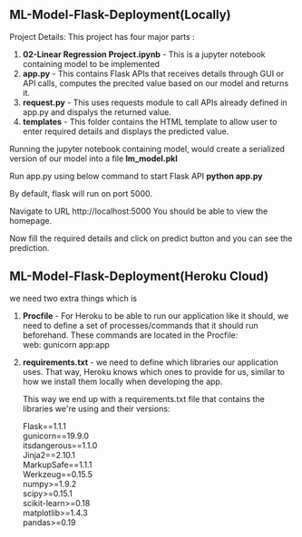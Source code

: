 ## ML-Model-Flask-Deployment(Locally)

Project Details:
This project has four major parts :

1) **02-Linear Regression Project.ipynb** - This is a jupyter notebook containing model to be implemented
2) **app.py** - This contains Flask APIs that receives details through GUI or API calls, computes the precited value based on our model and returns it.
3) **request.py** - This uses requests module to call APIs already defined in app.py and dispalys the returned value.
4) **templates** - This folder contains the HTML template to allow user to enter required details and displays the predicted value.

Running the jupyter notebook containing model, would create a serialized version of our model into a file **lm_model.pkl**

Run app.py using below command to start Flask API
**python app.py**

By default, flask will run on port 5000.

Navigate to URL http://localhost:5000
You should be able to view the homepage.

Now fill the required details and click on predict button and you can see the prediction.


## ML-Model-Flask-Deployment(Heroku Cloud)
we need two extra things which is 
1) **Procfile** - For Heroku to be able to run our application like it should, we need to define a set of processes/commands that it should run beforehand. These commands are        located in the Procfile:<br>
     web: gunicorn app:app 

2) **requirements.txt** - we need to define which libraries our application uses. That way, Heroku knows which ones to provide for us, similar to how we install them locally          when developing the app.

     This way we end up with a requirements.txt file that contains the libraries we're using and their versions:<br>

     Flask==1.1.1<br>
     gunicorn==19.9.0<br>
     itsdangerous==1.1.0<br>
     Jinja2==2.10.1<br>
     MarkupSafe==1.1.1<br>
     Werkzeug==0.15.5<br>
     numpy>=1.9.2<br>
     scipy>=0.15.1<br>
     scikit-learn>=0.18<br>
     matplotlib>=1.4.3<br>
     pandas>=0.19<br>
